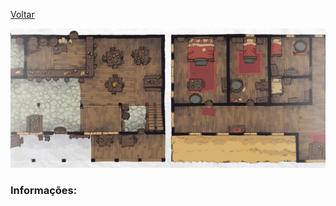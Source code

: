 [Voltar](./locations-index.md)

![Taverna do Grupo](../images/maps/TavernaDoGrupo.jpg)

### Informações:

